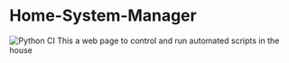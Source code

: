 # Home-System-Manager
![Python CI](https://github.com/JeffLabonte/Home-System-Manager/workflows/Python%20CI/badge.svg?branch=master)
This a web page to control and run automated scripts in the house
